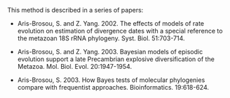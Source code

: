 This method is described in a series of papers:

- Aris-Brosou, S. and Z. Yang. 2002. The effects of models of rate evolution on estimation of divergence dates with a special reference to the metazoan 18S rRNA phylogeny. Syst. Biol. 51:703-714.

- Aris-Brosou, S. and Z. Yang. 2003. Bayesian models of episodic evolution support a late Precambrian explosive diversification of the Metazoa. Mol. Biol. Evol. 20:1947-1954.

- Aris-Brosou, S. 2003. How Bayes tests of molecular phylogenies compare with frequentist approaches. Bioinformatics. 19:618-624.
